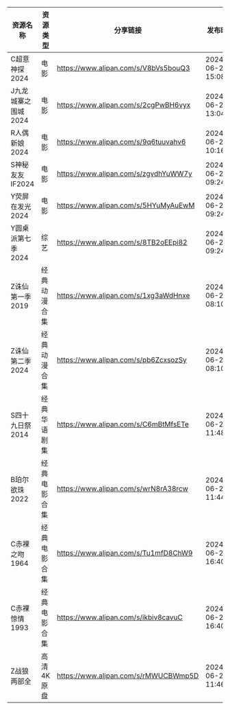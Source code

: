 | 资源名称         | 资源类型   | 分享链接                                 | 发布时间                |
| ------------ | ------ | ------------------------------------ | ------------------- |
| C超意神探2024    | 电影     | https://www.alipan.com/s/V8bVs5bouQ3 | 2024-06-21 15:08:18 |
| J九龙城寨之围城2024 | 电影     | https://www.alipan.com/s/2cgPwBH6vyx | 2024-06-21 13:04:13 |
| R人偶新娘2024    | 电影     | https://www.alipan.com/s/9q6tuuvahv6 | 2024-06-21 10:16:21 |
| S神秘友友IF2024  | 电影     | https://www.alipan.com/s/zgvdhYuWW7y | 2024-06-21 09:24:20 |
| Y荧屏在发光2024   | 电影     | https://www.alipan.com/s/5HYuMyAuEwM | 2024-06-21 09:24:23 |
| Y圆桌派第七季2024  | 综艺     | https://www.alipan.com/s/8TB2oEEpi82 | 2024-06-21 09:24:09 |
| Z诛仙第一季2019   | 经典动漫合集 | https://www.alipan.com/s/1xg3aWdHnxe | 2024-06-21 08:10:11 |
| Z诛仙第二季2024   | 经典动漫合集 | https://www.alipan.com/s/pb6ZcxsozSy | 2024-06-21 08:10:13 |
| S四十九日祭2014   | 经典华语剧集 | https://www.alipan.com/s/C6mBtMfsETe | 2024-06-21 11:48:21 |
| B珀尔欲珠2022    | 经典电影合集 | https://www.alipan.com/s/wrN8rA38rcw | 2024-06-21 11:44:21 |
| C赤裸之吻1964    | 经典电影合集 | https://www.alipan.com/s/Tu1mfD8ChW9 | 2024-06-21 16:40:12 |
| C赤裸惊情1993    | 经典电影合集 | https://www.alipan.com/s/ikbiv8cavuC | 2024-06-21 16:40:14 |
| Z战狼两部全       | 高清4K原盘 | https://www.alipan.com/s/rMWUCBWmp5D | 2024-06-21 11:46:05 |
